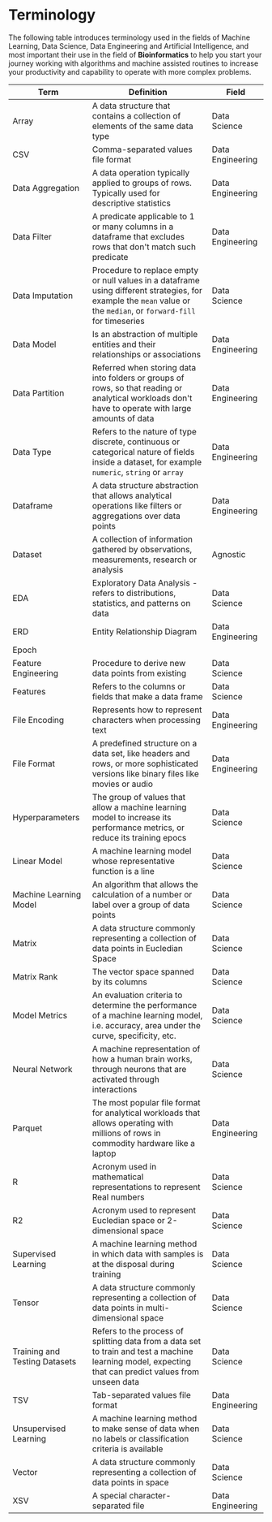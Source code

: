# Terminology

The following table introduces terminology used in the fields of Machine Learning, Data Science, Data Engineering and Artificial Intelligence, and most important their use in the field of __Bioinformatics__ to help you start your journey working with algorithms and machine assisted routines to increase your productivity and capability to operate with more complex problems.

Term | Definition | Field
-------- | ----------- | ------
Array | A data structure that contains a collection of elements of the same data type | Data Science
CSV | Comma-separated values file format | Data Engineering
Data Aggregation | A data operation typically applied to groups of rows. Typically used for descriptive statistics | Data Engineering
Data Filter | A predicate applicable to 1 or many columns in a dataframe that excludes rows that don't match such predicate | Data Engineering
Data Imputation | Procedure to replace empty or null values in a dataframe using different strategies, for example the `mean` value or the `median`, or `forward-fill` for timeseries | Data Science
Data Model | Is an abstraction of multiple entities and their relationships or associations | Data Engineering
Data Partition | Referred when storing data into folders or groups of rows, so that reading or analytical workloads don't have to operate with large amounts of data | Data Engineering
Data Type | Refers to the nature of type discrete, continuous or categorical nature of fields inside a dataset, for example `numeric`, `string` or `array` | Data Engineering
Dataframe | A data structure abstraction that allows analytical operations like filters or aggregations over data points | Data Engineering
Dataset | A collection of information gathered by observations, measurements, research or analysis | Agnostic
EDA | Exploratory Data Analysis - refers to distributions, statistics, and patterns on data | Data Science
ERD | Entity Relationship Diagram | Data Engineering
Epoch ||
Feature Engineering | Procedure to derive new data points from existing | Data Science
Features | Refers to the columns or fields that make a data frame | Data Science
File Encoding | Represents how to represent characters when processing text | Data Engineering
File Format | A predefined structure on a data set, like headers and rows, or more sophisticated versions like binary files like movies or audio | Data Engineering
Hyperparameters | The group of values that allow a machine learning model to increase its performance metrics, or reduce its training epocs | Data Science
Linear Model | A machine learning model whose representative function is a line | Data Science
Machine Learning Model | An algorithm that allows the calculation of a number or label over a group of data points | Data Science
Matrix | A data structure commonly representing a collection of data points in Eucledian Space | Data Science
Matrix Rank | The vector space spanned by its columns | Data Science
Model Metrics | An evaluation criteria to determine the performance of a machine learning model, i.e. accuracy, area under the curve, specificity, etc. | Data Science
Neural Network | A machine representation of how a human brain works, through neurons that are activated through interactions | Data Science
Parquet | The most popular file format for analytical workloads that allows operating with millions of rows in commodity hardware like a laptop | Data Engineering
R | Acronym used in mathematical representations to represent Real numbers | Data Science
R2 | Acronym used to represent Eucledian space or 2-dimensional space | Data Science
Supervised Learning | A machine learning method in which data with samples is at the disposal during training | Data Science
Tensor | A data structure commonly representing a collection of data points in multi-dimensional space | Data Science
Training and Testing Datasets | Refers to the process of splitting data from a data set to train and test a machine learning model, expecting that can predict values from unseen data | Data Science
TSV | Tab-separated values file format | Data Engineering
Unsupervised Learning | A machine learning method to make sense of data when no labels or classification criteria is available | Data Science
Vector | A data structure commonly representing a collection of data points in space | Data Science
XSV | A special character-separated file | Data Engineering
